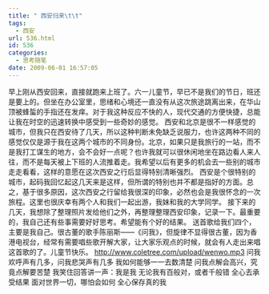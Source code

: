 ```yaml
---
title: " 西安归来\t\t"
tags:
  - 西安
url: 536.html
id: 536
categories:
  - 思考随笔
date: 2009-06-01 16:57:05
---
```


早上刚从西安回来，直接就跑来上班了。六一儿童节，早已不是我们的节日，班还是要上的。但坐在办公室里，思绪和心境还一直没有从这次旅途跳离出来，在华山顶被蜂蜇的手指还在发痒。对于我这种反应不快的人，现代交通的方便快捷，总能让我在时空的迅速转换中感受到一些奇妙的感觉。 西安和北京是很不一样感觉的城市，但我只在西安待了几天，所以这种判断未免缺乏说服力，也许这两种不同的感觉仅仅是源于我在这两个城市的不同身份。北京，如果只是我旅行的一站，而不是我打工谋生的地方，会不会好一点呢？也许我就可以很休闲地坐在路边看人来人往，而不是每天被上下班的人流推着走。我希望以后有更多的机会去一些别的城市走走看看，这样的意愿在这次西安之行后显得特别清晰强烈。 西安是个很特别的城市，起码我回忆起这几天来是这样，但所谓的特别也并不都是指好的方面。总之，基于很多原因，这次西安之行留给我很深的印象，必然也会是我很怀念的一次旅程。这里也很庆幸有两个人和我们一起出游，我妹和我的大学同学。 接下来的几天，我想除了整理照片发给他们之外，再整理整理西安印象，记录一下。最重要的，我自己还有些事需要好好思考。希望能有个好的结果。 送首歌给我们四个，主要是我自己。很古董的歌手陈丽斯——《问我》，但旋律不显得很古董，因为香港电视台，经常有需要唱些歌开解大家，让大家乐观点的时候，就会有人走出来唱这首歌的了。儿童节快乐。 http://www.coletree.com/upload/wenwo.mp3 问我欢呼声有几多，问我悲哭声有几多 我如何能够一一去数清楚 问我点解会高兴，究竟点解要苦楚 我笑住回答讲一声：我是我 无论我有百般对，或者千般错 全心去承受结果 面对世界一切，哪怕会如何 全心保存真的我